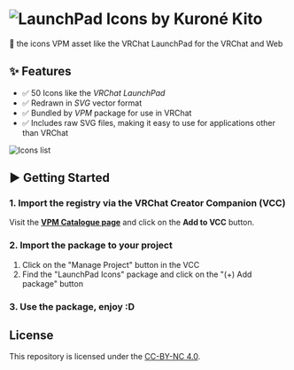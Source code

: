 # ![LaunchPad Icons by Kuroné Kito](https://kurone-kito.github.io/launchpad-icons/banner.png)

🚀 the icons VPM asset like the VRChat LaunchPad for the VRChat and Web

## ✨ Features

- ✅ 50 Icons like the _VRChat LaunchPad_
- ✅ Redrawn in _SVG_ vector format
- ✅ Bundled by _VPM_ package for use in VRChat
- ✅ Includes raw SVG files, making it easy to use for applications other than VRChat

![Icons list](https://kurone-kito.github.io/launchpad-icons/icons.png)

## ▶ Getting Started

### 1. Import the registry via the VRChat Creator Companion (VCC)

Visit the **[VPM Catalogue page](https://kurone-kito.github.io/vpm/)** and click on the **Add to VCC** button.

### 2. Import the package to your project

1. Click on the "Manage Project" button in the VCC
2. Find the "LaunchPad Icons" package and click on the "(+) Add package" button

### 3. Use the package, enjoy :D

## License

This repository is licensed under the [CC-BY-NC 4.0](LICENSE).
